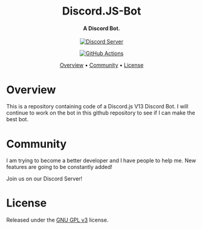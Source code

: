 <h1 align="center">
  Discord.JS-Bot
</h1>

<h4 align="center">A Discord Bot.</h4>

<p align="center">
  <a href="https://discord.gg/jSSg4BTPD4">
    <img src="https://discordapp.com/api/guilds/829662278046711848/widget.png?style=shield" alt="Discord Server">
  </a>
</p>
<p align="center">
  <a href="https://github.com/RTG4M1NGWDT/Discord.JS-Music/actions">
    <img src="https://img.shields.io/github/workflow/status/RTG4M1NGWDT/Discord.JS-Music/Tests?label=tests" alt="GitHub Actions">
  </a>
</p>

<p align="center">
  <a href="#overview">Overview</a>
  •
  <a href="#join-the-community">Community</a>
  •
  <a href="#license">License</a>
</p>

# Overview

This is a repository containing code of a Discord.js V13 Discord Bot. I will continue to work on the bot in this github repository to see if I can make the best bot.

# Community

I am trying to become a better developer and I have people to help me. New features are going to be constantly added!

Join us on our Discord Server!

# License

Released under the [GNU GPL v3](https://www.gnu.org/licenses/gpl-3.0.en.html) license.
